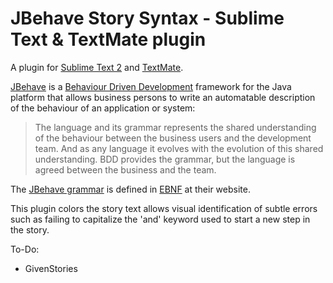 JBehave Story Syntax - Sublime Text & TextMate plugin
=====================================================

A plugin for [Sublime Text 2][st2] and [TextMate][tm].

[JBehave][jb] is a [Behaviour Driven Development][bdd] framework
for the Java platform that allows business persons to write an
automatable description of the behaviour of an application 
or system:

> The language and its grammar represents the shared understanding of 
> the behaviour between the business users and the development team. And 
> as any language it evolves with the evolution of this shared 
> understanding. BDD provides the grammar, but the language is agreed 
> between the business and the team.


The [JBehave grammar][grmr] is defined in [EBNF][ebnf] at their 
website.

This plugin colors the story text allows visual identification of
subtle errors such as failing to capitalize the 'and' keyword
used to start a new step in the story.

To-Do:

 * GivenStories


[jb]: http://jbehave.org/reference/stable/
[bdd]: http://behaviour-driven.org/
[re]: http://manual.macromates.com/en/regular_expressions
[grmr]: http://jbehave.org/reference/stable/grammar.html
[st2]: http://www.sublimetext.com/2
[tm]: http://macromates.com
[ebnf]: http://en.wikipedia.org/wiki/Extended_Backus–Naur_Form

